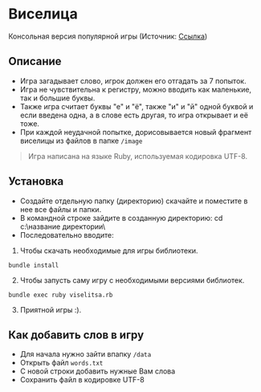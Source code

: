 # Виселица #
Консольная версия популярной игры (Источник: [Cсылка](https://ru.wikipedia.org/wiki/%D0%92%D0%B8%D1%81%D0%B5%D0%BB%D0%B8%D1%86%D0%B0_(%D0%B8%D0%B3%D1%80%D0%B0)))
## Описание ##
* Игра загадывает слово, игрок должен его отгадать за 7 попыток.
* Игра не чувствительна к регистру, можно вводить как маленькие, так и большие буквы.
* Также игра считает буквы "е" и "ё", также "и" и "й" одной буквой и если введена одна, а в слове есть другая, то игра открывает и её тоже.
* При каждой неудачной попытке, дорисовывается новый фрагмент виселицы из файлов в папке `/image`
>Игра написана на языке Ruby, используемая кодировка UTF-8.
## Установка ##
* Создайте отдельную папку (директорию) скачайте и поместите в нее все файлы и папки.
* В командной строке зайдите в созданную директорию: cd c:\название директории\
* Последовательно вводите: 
1. Чтобы скачать необходимые для игры библиотеки.
```
bundle install
```
2. Чтобы запусть саму игру с необходимыми версиями библиотек.
```
bundle exec ruby viselitsa.rb
```
3.  Приятной игры :).
## Как добавить слов в игру ##
- Для начала нужно зайти впапку `/data`
- Открыть файл `words.txt`
- С новой строки добавить нужные Вам слова
- Сохранить файл в кодировке UTF-8
